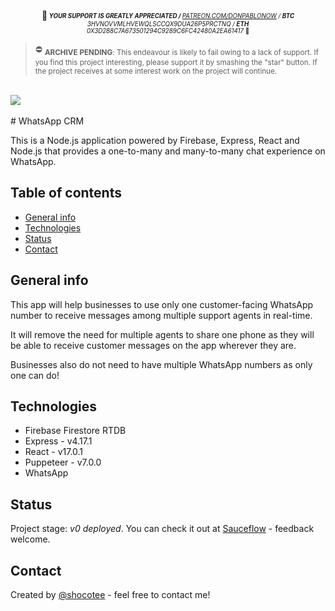 <p align="center">📢<sub><sup> <i><b> YOUR SUPPORT IS GREATLY APPRECIATED / </b> <a href="https://www.patreon.com/donPabloNow">PATREON.COM/DONPABLONOW</a> / <b>BTC</b>  3HVNOVVMLHVEWQLSCCQX9DUA26P5PRCTNQ / <b>ETH</b> 0X3D288C7A673501294C9289C6FC42480A2EA61417 </i>🙏 </sub></sup></p><blockquote><p> ⛔️ <sub><b>ARCHIVE PENDING</b>: This endeavour is likely to fail owing to a lack of support. If you find this project interesting, please support it by smashing the "star" button. If the project receives at some interest work on the project will continue.</sub></p></blockquote></br><a href="https://www.donPabloNow.com/#notice"><img src="https://www.donPabloNow.com/notice.wepd"/></a></br></br>
# WhatsApp CRM

This is a Node.js application powered by Firebase, Express, React and Node.js that provides a one-to-many and
many-to-many chat experience on WhatsApp.

## Table of contents

* [General info](#general-info)
* [Technologies](#technologies)
* [Status](#status)
* [Contact](#contact)

## General info

This app will help businesses to use only one customer-facing WhatsApp number to receive messages among multiple support
agents in real-time.

It will remove the need for multiple agents to share one phone as they will be able to receive customer messages on the
app wherever they are.

Businesses also do not need to have multiple WhatsApp numbers as only one can do!

## Technologies

* Firebase Firestore RTDB
* Express - v4.17.1
* React - v17.0.1
* Puppeteer - v7.0.0
* WhatsApp

## Status

Project stage: _v0 deployed_. You can check it out at [Sauceflow](https://www.sauceflow.com) - feedback welcome.

## Contact

Created by [@shocotee](https://www.twitter.com/shocotee) - feel free to contact me!
